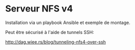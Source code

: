 # Serveur NFS v4

Installation via un playbook Ansible et exemple de montage.

Peut être sécurisé à l'aide de tunnels SSH:

http://dag.wiee.rs/blog/tunneling-nfs4-over-ssh